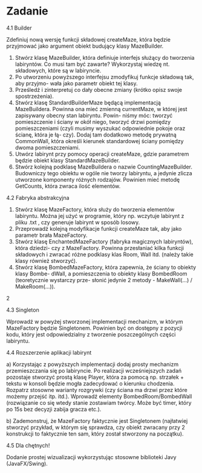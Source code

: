 # Zadanie

4.1 Builder

Zdefiniuj nową wersję funkcji składowej createMaze, która będzie przyjmować jako argument
obiekt budujący klasy MazeBuilder.

1. Stwórz klasę MazeBuilder, która definiuje interfejs służący do tworzenia labiryntów.
Co musi tam być zawarte? Wykorzystaj wiedzę nt. składowych, które są w labiryncie.
2. Po utworzeniu powyższego interfejsu zmodyfikuj funkcje składową tak, aby przyjmo-
wała jako parametr obiekt tej klasy.
3. Prześledź i zinterpretuj co dały obecne zmiany (krótko opisz swoje spostrzeżenia).
4. Stwórz klasę StandardBuilderMaze będącą implementacją MazeBuildera. Powinna ona
mieć zmienną currentMaze, w której jest zapisywany obecny stan labiryntu. Powin-
niśmy móc: tworzyć pomieszczenie i ściany w okół niego, tworzyć drzwi pomiędzy
pomieszczeniami (czyli musimy wyszukać odpowiednie pokoje oraz ścianę, która je łą-
czy). Dodaj tam dodatkowo metodę prywatną CommonWall, która określi kierunek
standardowej ściany pomiędzy dwoma pomieszczeniami.
5. Utwórz labirynt przy pomocy operacji createMaze, gdzie parametrem będzie obiekt
klasy StandardMazeBuilder.
6. Stwórz kolejną podklasę MazeBuildera o nazwie CountingMazeBuilder. Budowniczy
tego obiektu w ogóle nie tworzy labiryntu, a jedynie zlicza utworzone komponenty
różnych rodzajów. Powinien mieć metodę GetCounts, która zwraca ilość elementów.

4.2 Fabryka abstrakcyjna

1. Stwórz klasę MazeFactory, która służy do tworzenia elementów labiryntu. Można jej
użyć w programie, który np. wczytuje labirynt z pliku .txt , czy generuje labirynt w
sposób losowy.
2. Przeprowadź kolejną modyfikacje funkcji createMaze tak, aby jako parametr brała
MazeFactory.
3. Stwórz klasę EnchantedMazeFactory (fabryka magicznych labiryntów), która dziedzi-
czy z MazeFactory. Powinna przesłaniać kilka funkcji składowych i zwracać różne
podklasy klas Room, Wall itd. (należy takie klasy również stworzyć).
4. Stwórz klasę BombedMazeFactory, która zapewnia, że ściany to obiekty klasy Bombe-
dWall, a pomieszczenia to obiekty klasy BombedRoom (teoretycznie wystarczy prze-
słonić jedynie 2 metody - MakeWall(...) / MakeRoom(...)).

2

4.3 Singleton

Wprowadź w powyżej stworzonej implementacji mechanizm, w którym MazeFactory będzie
Singletonem. Powinien być on dostępny z pozycji kodu, który jest odpowiedzialny z tworzenie
poszczególnych części labiryntu.

4.4 Rozszerzenie aplikacji labirynt

a) Korzystając z powyższych implementacji dodaj prosty mechanizm przemieszczania się
po labiryncie. Po realizacji wcześniejszych zadań pozostaje stworzyć prostą klasę Player,
która za pomocą np. strzałek + tekstu w konsoli będzie mogła zadecydować o kierunku
chodzenia. Rozpatrz stosowne warianty rozgrywki (czy ściana ma drzwi przez które możemy
przejść itp. itd.). Wprowadź elementy BombedRoom/BombedWall (rozwiązanie co się wtedy
stanie zostawiam twórcy. Może być timer, który po 15s bez decyzji zabija gracza etc.).

b) Zademonstruj, że MazeFactory faktycznie jest Singletonem (najłatwiej stworzyć przykład,
w którym się sprawdza, czy obiekt zwracany przy 2 konstrukcji to faktycznie ten sam, który
został stworzony na początku).

4.5 Dla chętnych!

Dodanie prostej wizualizacji wykorzystując stosowne biblioteki Javy (JavaFX/Swing).